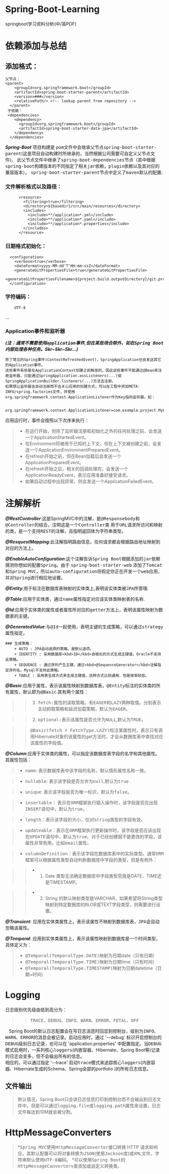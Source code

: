 # Spring-Boot-Learning
springboot学习资料分析(中/英PDF)
# 依赖添加与总结

## 添加格式：
    父节点：
    <parent>
        <groupId>org.springframework.boot</groupId>
        <artifactId>spring-boot-starter-parent</artifactId>
        <version>###</version>
        <relativePath/> <!-- lookup parent from repository -->
      </parent>
     子依赖：
     <dependencies>
        <dependency>
          <groupId>org.springframework.boot</groupId>
          <artifactId>spring-boot-starter-data-jpa</artifactId>
        </dependency>
      </dependencies>
    
___Spring-Boot___ 项目构建是 <kbd>pom</kbd>文件中会继承父节点<kbd>spring-boot-starter-parent</kbd>(这是项目自动构建时所继承的，当然根据公司需要可自定义父节点文件)，
此父节点文件中继承了<kbd>spring-boot-dependencies</kbd>节点（其中根据<kbd>spring-boot</kbd>构建版本的不同指定了相关<kbd>jar</kbd>依赖，<kbd>plugin</kbd>依赖以及其对应的兼容版本）。
<kbd>spring-boot-starter-parent</kbd>节点中定义了<kbd>maven</kbd>默认的配置:
### 文件解析格式以及路径：
          <resource>
            <filtering>true</filtering>
            <directory>${basedir}/src/main/resources</directory>
            <includes>
              <include>**/application*.yml</include>
              <include>**/application*.yaml</include>
              <include>**/application*.properties</include>
            </includes>
          </resource>    
### 日期格式初始化：
      <configuration>
        <verbose>true</verbose>
        <dateFormat>yyyy-MM-dd'T'HH:mm:ssZ</dateFormat>
        <generateGitPropertiesFile>true</generateGitPropertiesFile>
        <generateGitPropertiesFilename>${project.build.outputDirectory}/git.properties</generateGitPropertiesFilename>
      </configuration>
### 字符编码：
        UTF-8
...<br/> 

### Application事件和监听器
___(注：通常不需要使用<kbd>application</kbd>事件,但在某些场合除外，如在<kbd>Spring Boot</kbd>内部处理各种任务。Skr~Skr~Skr...)___

    除了常见的Spring事件(ContextRefreshedEvent)，SpringApplication也会发送其它的Application事件。
    这些事件有些是在ApplicationContext创建之前触发的，因此这些事件不能通过@Bean来注册监听器，只能通过SpringApplication.assListeners(...)或SpringApplicationBuilder.listeners(...)方法去注册。
    如果想让监听器去自动注册而不去关心应用的创建方式，可以在工程中添加META-INFO/spring.factories文件，并使用org.springframework.context.ApplicationListener作为Key指向监听器，如：

       org.springframework.context.ApplicationListener=com.example.project.MyListener
   
 应用运行时，事件会按照以下次序来执行：
 
 > + 在运行开始，但除了监听器注册和初始化之外的任何处理之前，会发送一个ApplicationStartedEvent。
 > + 在Environment将被用于已知的上下文，但在上下文被创建之前，会发送一个ApplicationEnvironmentPreparedEvent。
 > + 在refresh开始之前，但在Bean加载后会发送一个ApplicationPreparedEvent。
 > + 在refresh开始之后，相关的回调处理完，会发送一个ApplicationReadyEvent，表示应用准备好接受请求。
 > + 如果启动过程中出现异常，则会发送一个ApplicationFailedEvent。


# 注解解析
___@RestController___:这是SpringMVC中的注解，是<kbd>@Responsebody</kbd>和<kbd>@Controller</kbd>的结合。注明这是一个<kbd>Controller</kbd>类
用于<kbd>URL</kbd>请求所访问和映射的类，是一个支持<kbd>REST</kbd>的注解，且指明返回体为字符串类型。<br/>

___@ResquestMapping___:此注解指明路由信息，任何请求都会根据路由地址映射到对应的方法上。<br/>

___@EnableAutoConfiguration___:这个注解告诉<kbd>Spring Boot</kbd>根据添加的<kbd>jar</kbd>依赖猜测你想如何配置<kbd>Spring</kbd>。由于 <kbd>spring-boot-starter-web</kbd> 添加了<kbd>Tomcat</kbd>和<kbd>Spring MVC</kbd>，所以<kbd>auto-configuration</kbd>将假定你正在开发一个<kbd>web</kbd>应用，并对<kbd>Spring</kbd>进行相应地设置。<br/>

___@Entity___:用于标注在数据库表映射的实体类上,表明该实体类被<kbd>JPA</kbd>所管理.

___@Table___:应用于实体类，通过<kbd>name</kbd>属性指定对应该实体类映射表的名称.

___@Id___:应用于实体类的属性或者属性所对应的<kbd>getter</kbd>方法上，表明该属性映射为数据表的主键。

___@GeneratedValue___:与<kbd>@Id</kbd>一起使用，表明主键的生成策略，可以通过<kbd>strategy</kbd>属性指定。

    ### 生成策略：
        + AUTO : JPA自动选择的策略，是默认选项。
        + IDENTITY : 采用数据库<kbd>ID</kbd>自增长的方式生成主键值，Oracle不支持此策略。
        + SEQUENCE : 通过序列产生主键，通过<kbd>@SequenceGenerator</kbd>注解指定序列名，Mysql不支持此策略。
        + TABLE : 采用表生成方式来生成主键值，这种方式比较通用，但是效率较低。

___@Basic___:应用于属性，表示该属性映射到数据库表，<kbd>@Entity</kbd>标注的实体类的所有属性，默认即为<kbd>@Basic</kbd>.其有两个属性：

>> 1. <kbd>fetch:</kbd>属性的读取策略，有<kbd>EAGER</kbd>和<kbd>LAZY</kbd>两种取值。分别表示主动抓取策略和延迟加载策略，默认为<kbd>EAGER</kbd>。

>> 2. <kbd>optional:</kbd>表示该属性是否允许为<kbd>NULL</kbd>,默认为<kbd>TRUE</kbd>。

>> <kbd>@Basic(fetch = FetchType.LAZY)</kbd>标注某属性时，表示只有调用Hibernate对象的该属性的get方法时，才会从数据库表中查找对应该属性的字段值。

___@Column___:应用于实体类的属性，可以指定该数据库表字段的名字和其他属性。其属性包括：

> + <kbd>name</kbd>: 表示数据库表中该字段的名称，默认情形属性名称一致。

> + <kbd>nullable</kbd>: 表示该字段是否允许为<kbd>null</kbd>,默认为<kbd>true</kbd> .

> + <kbd>unique</kbd>: 表示该字段是否为唯一标识，默认为<kbd>false</kbd>。

> + <kbd>insertable</kbd>： 表示在<kbd>ORM</kbd>框架执行插入操作时，该字段是否应出现<kbd>INSERT</kbd>语句中，默认为<kbd>true</kbd>。

> + <kbd>length</kbd>：表示该字段的大小，仅对<kbd>String</kbd>类型的字段有效。

> + <kbd>updateable</kbd>：表示在<kbd>ORM</kbd>框架执行更新操作时，该字段是否应该出现在<kbd>UPDATE</kbd>语句中，默认为<kbd>true</kbd>。对于已经创建就不能更改的字段，该属性非常有用，比如<kbd>email</kbd>属性。

> + <kbd>columnDefinition</kbd>：表示该字段在数据库表中的实际类型。通常<kbd>ORM</kbd>框架可以根据属性类型自动判断数据库中字段的类型，但是有例外：

>> +    1. Date 类型无法确定数据库中字段类型究竟是DATE、TIME还是TIMESTAMP。

>> +    2. String 的默认映射类型是VARCHAR，如果希望将String类型映射到特定数据库的BLOB或TEXT字段类型，则需要进行设置。

___@Transient___: 应用在实体类属性上，表示该属性不映射到数据库表，<kbd>JPA</kbd>会自动忽略该属性。

___@Temporal___: 应用到实体类属性上，表示该属性映射到数据库是一个时间类型，具体定义为：

> + <kbd>@Temporal(TemporalType.DATE)</kbd>映射为日期date（只有日期）
> + <kbd>@Temporal(TemporalType.TIME)</kbd>映射为日期time（只有时间）
> + <kbd>@Temporal(TemporalType.TIMESTAMP)</kbd>映射为日期datetime（日期+时间）

# Logging

日志级别优先级由低到高分为：<br/>

>> <kbd>TRACE</kbd>、<kbd>DEBUG</kbd>、<kbd>INFO</kbd>、<kbd>WARN</kbd>、<kbd>ERROR</kbd>、<kbd>FETAL</kbd>、<kbd>OFF</kbd>

&nbsp;&nbsp;&nbsp;Spring Boot的默认日志配置会在写日志消息时回显到控制台，级别为<kbd>INFO</kbd>、<kbd>WARN</kbd>、<kbd>ERROR</kbd>的消息会被记录。启动应用时，通过 '--debug' 标识开启控制台的<kbd>DEBUG</kbd>级别日志记录，也可以在 'application.properties' 中配置指定。当<kbd>DEBUG</kbd>模式启用时，一系列核心<kbd>loggers</kbd>(内嵌容器、Hibernate、Spring Boot等)记录的日志会变多，但不会输出所有的信息。<br/>
相应的，可以通过指定 '--trace' 启动<kbd>trace</kbd>模式来追踪核心<kbd>loggers</kbd>(内嵌容器、Hibernate生成的Schema、Spring全部的portfolio )的所有日志信息。

## 文件输出
   
   > 默认情况，Spring Boot只会讲日志信息打印到控制台而不会输出到日志文件中。但是可以通过<kbd>logging.file</kbd>或<kbd>logging.path</kbd>属性来设置。日志文件每达到10M就会被分割。

# HttpMessageConverters
   
 > *<kbd>Spring MVC</kbd>使用<kbd>HttpMessageConverter</kbd>接口转换 HTTP 请求和响应，其默认配置可以将对象转换为<kbd>JSON</kbd>(使用<kbd>Jackson</kbd>库)或<kbd>XML</kbd>文件，字符串默认使用<kbd>UTF-8</kbd>编码。
 > *可以使用<kbd>Spring Boot</kbd>的<kbd>HttpMessageConverters</kbd>类添加或自定义转换类。
